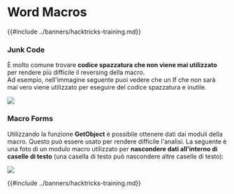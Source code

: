 # Word Macros

{{#include ../banners/hacktricks-training.md}}

### Junk Code

È molto comune trovare **codice spazzatura che non viene mai utilizzato** per rendere più difficile il reversing della macro.\
Ad esempio, nell'immagine seguente puoi vedere che un If che non sarà mai vero viene utilizzato per eseguire del codice spazzatura e inutile.

![](<../images/image (369).png>)

### Macro Forms

Utilizzando la funzione **GetObject** è possibile ottenere dati dai moduli della macro. Questo può essere usato per rendere difficile l'analisi. La seguente è una foto di un modulo macro utilizzato per **nascondere dati all'interno di caselle di testo** (una casella di testo può nascondere altre caselle di testo):

![](<../images/image (344).png>)

{{#include ../banners/hacktricks-training.md}}
